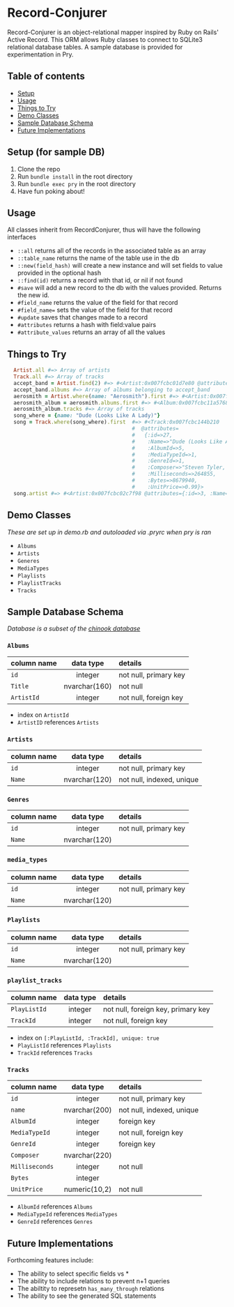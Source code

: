 # Record-Conjurer

Record-Conjurer is an object-relational mapper inspired by Ruby on Rails' Active Record. This ORM allows Ruby classes to connect to SQLite3 relational database tables. A sample database is provided for experimentation in Pry.

## Table of contents
- [Setup](https://github.com/brainomite/record-conjurer#setup-for-sample-db)
- [Usage](https://github.com/brainomite/record-conjurer#usage)
- [Things to Try](https://github.com/brainomite/record-conjurer#things-to-try)
- [Demo Classes](https://github.com/brainomite/record-conjurer#demo-classes)
- [Sample Database Schema](https://github.com/brainomite/record-conjurer#sample-database-schema)
- [Future Implementations](https://github.com/brainomite/record-conjurer#future-implementations)

## Setup (for sample DB)
1. Clone the repo
2. Run `bundle install` in the root directory
3. Run `bundle exec pry` in the root directory
4. Have fun poking about!

## Usage
All classes inherit from RecordConjurer, thus will have the following interfaces
- `::all` returns all of the records in the associated table as an array
- `::table_name` returns the name of the table use in the db
- `::new(field_hash)` will create a new instance and will set fields to value provided in the optional hash
- `::find(id)` returns a record with that id, or nil if not found
- `#save` will add a new record to the db with the values provided. Returns the new id.
- `#field_name` returns the value of the field for that record
- `#field_name=` sets the value of the field for that record
- `#update` saves that changes made to a record
- `#attributes` returns a hash with field:value pairs
- `#attribute_values` returns an array of all the values

## Things to Try

```ruby
  Artist.all #=> Array of artists
  Track.all #=> Array of tracks
  accept_band = Artist.find(2) #=> #<Artist:0x007fcbc01d7e80 @attributes={:id=>2, :Name=>"Accept"}>
  accept_band.albums #=> Array of albums belonging to accept_band
  aerosmith = Artist.where(name: "Aerosmith").first #=> #<Artist:0x007fcbbfaa5c20 @attributes={:id=>3, :Name=>"Aerosmith"}>
  aerosmith_album = aerosmith.albums.first #=> #<Album:0x007fcbc11a5768 @attributes={:id=>5, :Title=>"Big Ones", :ArtistId=>3}>
  aerosmith_album.tracks #=> Array of tracks
  song_where = {name: "Dude (Looks Like A Lady)"}
  song = Track.where(song_where).first  #=> #<Track:0x007fcbc144b210
                                        #  @attributes=
                                        #   {:id=>27,
                                        #    :Name=>"Dude (Looks Like A Lady)",
                                        #    :AlbumId=>5,
                                        #    :MediaTypeId=>1,
                                        #    :GenreId=>1,
                                        #    :Composer=>"Steven Tyler, Joe Perry, Desmond Child",
                                        #    :Milliseconds=>264855,
                                        #    :Bytes=>8679940,
                                        #    :UnitPrice=>0.99}>
  song.artist #=> #<Artist:0x007fcbc02c7f98 @attributes={:id=>3, :Name=>"Aerosmith"}>
```

## Demo Classes
*These are set up in demo.rb and autoloaded via .pryrc when pry is ran*
- `Albums`
- `Artists`
- `Generes`
- `MediaTypes`
- `Playlists`
- `PlaylistTracks`
- `Tracks`

## Sample Database Schema
*Database is a subset of the [chinook database](https://github.com/lerocha/chinook-database)*

### `Albums`
| column name       | data type     | details                   |
|:------------------|:-------------:|:--------------------------|
| `id`              | integer       | not null, primary key     |
| `Title`           | nvarchar(160) | not null                  |
| `ArtistId`        | integer       | not null, foreign key     |

+ index on `ArtistId`
+ `ArtistID` references `Artists`

### `Artists`
| column name       | data type     | details                        |
|:------------------|:-------------:|:-------------------------------|
| `id`              | integer       | not null, primary key          |
| `Name`            | nvarchar(120) | not null, indexed, unique      |

### `Genres`
| column name       | data type     | details                        |
|:------------------|:-------------:|:-------------------------------|
| `id`              | integer       | not null, primary key          |
| `Name`            | nvarchar(120) |                                |


### `media_types`
| column name       | data type     | details                        |
|:------------------|:-------------:|:-------------------------------|
| `id`              | integer       | not null, primary key          |
| `Name`            | nvarchar(120) |                                |

### `Playlists`
| column name       | data type     | details                        |
|:------------------|:-------------:|:-------------------------------|
| `id`              | integer       | not null, primary key          |
| `Name`            | nvarchar(120) |                                |

### `playlist_tracks`
| column name       | data type     | details                            |
|:------------------|:-------------:|:-----------------------------------|
| `PlayListId`      | integer       | not null, foreign key, primary key |
| `TrackId`         | integer       | not null, foreign key              |

+ index on `[:PlayListId, :TrackId], unique: true`
+ `PlayListId` references `Playlists`
+ `TrackId` references `Tracks`

### `Tracks`
| column name       | data type     | details                             |
|:------------------|:-------------:|:------------------------------------|
| `id`              | integer       | not null, primary key               |
| `name`            | nvarchar(200) | not null, indexed, unique           |
| `AlbumId`         | integer       | foreign key                         |
| `MediaTypeId`     | integer       | not null, foreign key               |
| `GenreId`         | integer       | foreign key                         |
| `Composer`        | nvarchar(220) |                                     |
| `Milliseconds`    | integer       | not null                            |
| `Bytes`           | integer       |                                     |
| `UnitPrice`       | numeric(10,2) | not null                            |

+ `AlbumId` references `Albums`
+ `MediaTypeId` references `MediaTypes`
+ `GenreId` references `Genres`

## Future Implementations
Forthcoming features include:
+ The ability to select specific fields vs *
+ The ability to include relations to prevent n+1 queries
+ The abiltity to represetn `has_many_through` relations
+ The ability to see the generated SQL statements

